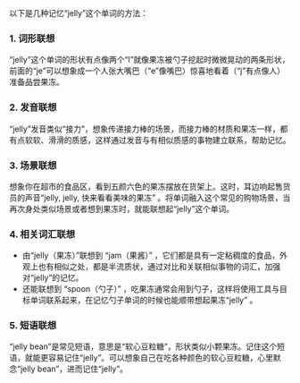 以下是几种记忆“jelly”这个单词的方法：

### 1. 词形联想
“jelly”这个单词的形状有点像两个“l”就像果冻被勺子挖起时微微晃动的两条形状，前面的“je”可以想象成一个人张大嘴巴（“e”像嘴巴）惊喜地看着（“j”有点像人）准备品尝果冻。

### 2. 发音联想
“jelly”发音类似“接力”，想象传递接力棒的场景，而接力棒的材质和果冻一样，都有点软软、滑滑的质感，这样通过发音与有相似质感的事物建立联系，帮助记忆。

### 3. 场景联想
想象你在超市的食品区，看到五颜六色的果冻摆放在货架上。这时，耳边响起售货员的声音“jelly, jelly, 快来看看美味的果冻” 。将单词融入这个常见的购物场景，当再次身处类似场景或者想到果冻时，就能联想起“jelly”这个单词。

### 4. 相关词汇联想
- 由“jelly（果冻）”联想到 “jam（果酱）” ，它们都是具有一定粘稠度的食品，外观上也有相似之处，都是半流质状，通过对比和关联相似事物的词汇，加强对“jelly”的记忆。
- 还能联想到 “spoon（勺子）” ，吃果冻通常会用到勺子，这样将使用工具与目标单词联系起来，在记忆勺子单词的时候也能顺带想起果冻“jelly” 。

### 5. 短语联想
“jelly bean”是常见短语，意思是“软心豆粒糖”，形状类似小颗果冻。记住这个短语，就能更容易记住“jelly”。可以想象自己在吃各种颜色的软心豆粒糖，心里默念“jelly bean”，进而记住“jelly”。 
